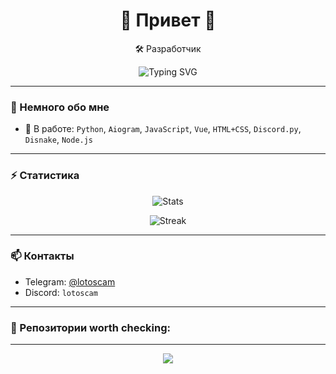 <h1 align="center">👋 Привет 👋</h1>

<p align="center">
  🛠 Разработчик
</p>

<div align="center">
  <img src="https://readme-typing-svg.herokuapp.com?font=Fira+Code&size=22&duration=3000&pause=1000&center=true&vCenter=true&width=440&height=45&lines=Пишу+ботов" alt="Typing SVG" />
</div>

---

### 🧩 Немного обо мне

- 🧰 В работе: `Python`, `Aiogram`, `JavaScript`, `Vue`, `HTML+CSS`, `Discord.py`, `Disnake`, `Node.js`

---

### ⚡ Статистика

<p align="center">
  <img src="https://github-readme-stats.vercel.app/api?username=Karlson64&show_icons=true&theme=tokyonight" alt="Stats" />
</p>

<p align="center">
  <img src="https://github-readme-streak-stats.herokuapp.com/?user=Karlson64&theme=tokyonight" alt="Streak" />
</p>

---

### 📫 Контакты

- Telegram: [@lotoscam](https://t.me/lotoscam)
- Discord: `lotoscam`

---

### 🧪 Репозитории worth checking:


---

<p align="center">
  <img src="https://capsule-render.vercel.app/api?type=waving&color=6366f1&height=120&section=footer" />
</p>
